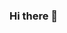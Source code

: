 ### Hi there 👋

<!--
**hsngerami/hsngerami** is a ✨ _special_ ✨ repository because its `README.md` (this file) appears on your GitHub profile.

I'm Mohammad Hossein Gerami, Software Engineer at World.

I mostly code in Python and Java.

Twitter: @hsn_gerami
